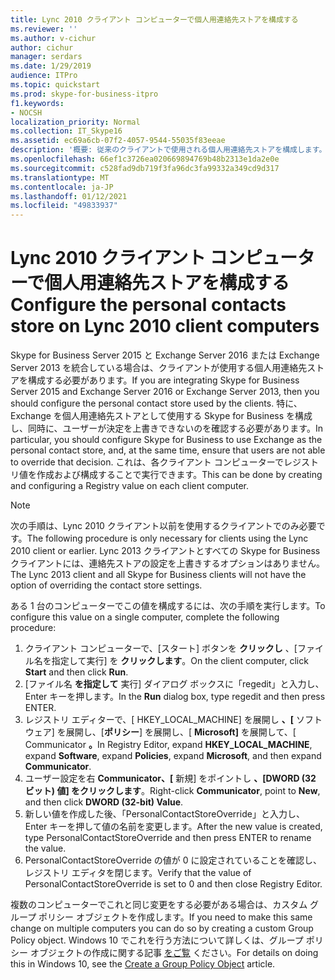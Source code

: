 ```yaml
---
title: Lync 2010 クライアント コンピューターで個人用連絡先ストアを構成する
ms.reviewer: ''
ms.author: v-cichur
author: cichur
manager: serdars
ms.date: 1/29/2019
audience: ITPro
ms.topic: quickstart
ms.prod: skype-for-business-itpro
f1.keywords:
- NOCSH
localization_priority: Normal
ms.collection: IT_Skype16
ms.assetid: ec69a6cb-07f2-4057-9544-55035f83eeae
description: '概要: 従来のクライアントで使用される個人用連絡先ストアを構成します。'
ms.openlocfilehash: 66ef1c3726ea020669894769b48b2313e1da2e0e
ms.sourcegitcommit: c528fad9db719f3fa96dc3fa99332a349cd9d317
ms.translationtype: MT
ms.contentlocale: ja-JP
ms.lasthandoff: 01/12/2021
ms.locfileid: "49833937"
---
```

# <a name="configure-the-personal-contacts-store-on-lync-2010-client-computers"></a><span data-ttu-id="407ad-103">Lync 2010 クライアント コンピューターで個人用連絡先ストアを構成する</span><span class="sxs-lookup"><span data-stu-id="407ad-103">Configure the personal contacts store on Lync 2010 client computers</span></span>
  
<span data-ttu-id="407ad-104">Skype for Business Server 2015 と Exchange Server 2016 または Exchange Server 2013 を統合している場合は、クライアントが使用する個人用連絡先ストアを構成する必要があります。</span><span class="sxs-lookup"><span data-stu-id="407ad-104">If you are integrating Skype for Business Server 2015 and Exchange Server 2016 or Exchange Server 2013, then you should configure the personal contact store used by the clients.</span></span> <span data-ttu-id="407ad-105">特に、Exchange を個人用連絡先ストアとして使用する Skype for Business を構成し、同時に、ユーザーが決定を上書きできないのを確認する必要があります。</span><span class="sxs-lookup"><span data-stu-id="407ad-105">In particular, you should configure Skype for Business to use Exchange as the personal contact store, and, at the same time, ensure that users are not able to override that decision.</span></span> <span data-ttu-id="407ad-106">これは、各クライアント コンピューターでレジストリ値を作成および構成することで実行できます。</span><span class="sxs-lookup"><span data-stu-id="407ad-106">This can be done by creating and configuring a Registry value on each client computer.</span></span>
  
> [!NOTE]
> <span data-ttu-id="407ad-107">次の手順は、Lync 2010 クライアント以前を使用するクライアントでのみ必要です。</span><span class="sxs-lookup"><span data-stu-id="407ad-107">The following procedure is only necessary for clients using the Lync 2010 client or earlier.</span></span> <span data-ttu-id="407ad-108">Lync 2013 クライアントとすべての Skype for Business クライアントには、連絡先ストアの設定を上書きするオプションはありません。</span><span class="sxs-lookup"><span data-stu-id="407ad-108">The Lync 2013 client and all Skype for Business clients will not have the option of overriding the contact store settings.</span></span>
  
<span data-ttu-id="407ad-109">ある 1 台のコンピューターでこの値を構成するには、次の手順を実行します。</span><span class="sxs-lookup"><span data-stu-id="407ad-109">To configure this value on a single computer, complete the following procedure:</span></span>
  
1. <span data-ttu-id="407ad-110">クライアント コンピューターで、[スタート] ボタンを **クリックし** 、[ファイル名を指定して実行] を **クリックします**。</span><span class="sxs-lookup"><span data-stu-id="407ad-110">On the client computer, click **Start** and then click **Run**.</span></span>
2. <span data-ttu-id="407ad-111">[ファイル名 **を指定して** 実行] ダイアログ ボックスに「regedit」と入力し、Enter キーを押します。</span><span class="sxs-lookup"><span data-stu-id="407ad-111">In the **Run** dialog box, type regedit and then press ENTER.</span></span>
3. <span data-ttu-id="407ad-112">レジストリ エディターで、[ HKEY_LOCAL_MACHINE] を展開し **、[** ソフトウェア] を展開し、[**ポリシー**] を展開し、[ **Microsoft]** を展開して、[ Communicator **。**</span><span class="sxs-lookup"><span data-stu-id="407ad-112">In Registry Editor, expand **HKEY_LOCAL_MACHINE**, expand **Software**, expand **Policies**, expand **Microsoft**, and then expand **Communicator**.</span></span>
4. <span data-ttu-id="407ad-113">ユーザー設定を右 **Communicator、[** 新規] をポイントし **、[DWORD (32 ビット) 値] をクリックします**。</span><span class="sxs-lookup"><span data-stu-id="407ad-113">Right-click **Communicator**, point to **New**, and then click **DWORD (32-bit) Value**.</span></span>
5. <span data-ttu-id="407ad-114">新しい値を作成した後、「PersonalContactStoreOverride」と入力し、Enter キーを押して値の名前を変更します。</span><span class="sxs-lookup"><span data-stu-id="407ad-114">After the new value is created, type PersonalContactStoreOverride and then press ENTER to rename the value.</span></span>
6. <span data-ttu-id="407ad-115">PersonalContactStoreOverride の値が 0 に設定されていることを確認し、レジストリ エディタを閉じます。</span><span class="sxs-lookup"><span data-stu-id="407ad-115">Verify that the value of PersonalContactStoreOverride is set to 0 and then close Registry Editor.</span></span>

<span data-ttu-id="407ad-116">複数のコンピューターでこれと同じ変更をする必要がある場合は、カスタム グループ ポリシー オブジェクトを作成します。</span><span class="sxs-lookup"><span data-stu-id="407ad-116">If you need to make this same change on multiple computers you can do so by creating a custom Group Policy object.</span></span> <span data-ttu-id="407ad-117">Windows 10 でこれを行う方法について詳しくは、グループ ポリシー オブジェクトの作成に関する記事 [をご覧](https://docs.microsoft.com/windows/security/threat-protection/windows-firewall/create-a-group-policy-object) ください。</span><span class="sxs-lookup"><span data-stu-id="407ad-117">For details on doing this in Windows 10, see the [Create a Group Policy Object](https://docs.microsoft.com/windows/security/threat-protection/windows-firewall/create-a-group-policy-object) article.</span></span>
  
